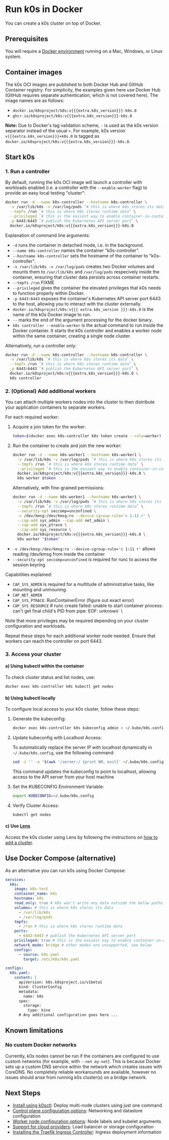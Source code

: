 # Run k0s in Docker

You can create a k0s cluster on top of Docker.

## Prerequisites

You will require a [Docker environment](https://docs.docker.com/get-docker/) running on a Mac, Windows, or Linux system.

## Container images

The k0s OCI images are published to both Docker Hub and GitHub Container
registry. For simplicity, the examples given here use Docker Hub (GitHub
requires separate authentication, which is not covered here). The image names
are as follows:

- `docker.io/k0sproject/k0s:v{{{extra.k8s_version}}}-k0s.0`
- `ghcr.io/k0sproject/k0s:v{{{extra.k8s_version}}}-k0s.0`

**Note:** Due to Docker's tag validation scheme, `-` is used as the k0s version
separator instead of the usual `+`. For example, k0s version
`v{{{extra.k8s_version}}}+k0s.0` is tagged as
`docker.io/k0sproject/k0s:v{{{extra.k8s_version}}}-k0s.0`.

## Start k0s

### 1. Run a controller

By default, running the k0s OCI image will launch a controller with workloads
enabled (i.e. a controller with the `--enable-worker` flag) to provide an easy
local testing "cluster":

```sh
docker run -d --name k0s-controller --hostname k0s-controller \
  -v /var/lib/k0s -v /var/log/pods `# this is where k0s stores its data` \
  --tmpfs /run `# this is where k0s stores runtime data` \
  --privileged `# this is the easiest way to enable container-in-container workloads` \
  -p 6443:6443 `# publish the Kubernetes API server port` \
  docker.io/k0sproject/k0s:v{{{extra.k8s_version}}}-k0s.0
```

Explanation of command line arguments:

- `-d` runs the container in detached mode, i.e. in the background.
- `--name k0s-controller` names the container "k0s-controller".
- `--hostname k0s-controller` sets the hostname of the container to
  "k0s-controller".
- `-v /var/lib/k0s -v /var/log/pods` creates two Docker volumes and mounts them
  to `/var/lib/k0s` and `/var/log/pods` respecively inside the container,
  ensuring that cluster data persists across container restarts.
- `--tmpfs /run` FIXME
- `--privileged` gives the container the elevated privileges that k0s needs to
  function properly within Docker.
- `-p 6443:6443` exposes the container's Kubernetes API server port 6443 to the
  host, allowing you to interact with the cluster externally.
- `docker.io/k0sproject/k0s:v{{{ extra.k8s_version }}}-k0s.0` is the name of the
  k0s Docker image to run.
- `--` marks the end of the argument processing for the docker binary.
- `k0s controller --enable-worker` is the actual command to run inside the
  Docker container. It starts the k0s controller and enables a worker node
  within the same container, creating a single node cluster.

Alternatively, run a controller only:

```sh
docker run -d --name k0s-controller --hostname k0s-controller \
  -v /var/lib/k0s `# this is where k0s stores its data` \
  --tmpfs /run `# this is where k0s stores runtime data` \
  -p 6443:6443 `# publish the Kubernetes API server port` \
  docker.io/k0sproject/k0s:v{{{extra.k8s_version}}}-k0s.0 \
  k0s controller
```

### 2. (Optional) Add additional workers

You can attach multiple workers nodes into the cluster to then distribute your application containers to separate workers.

For each required worker:

1. Acquire a join token for the worker:

   ```sh
   token=$(docker exec k0s-controller k0s token create --role=worker)
   ```

2. Run the container to create and join the new worker:

   ```sh
   docker run -d --name k0s-worker1 --hostname k0s-worker1 \
     -v /var/lib/k0s -v /var/log/pods `# this is where k0s stores its data` \
     --tmpfs /run `# this is where k0s stores runtime data` \
     --privileged `# this is the easiest way to enable container-in-container workloads` \
     docker.io/k0sproject/k0s:v{{{extra.k8s_version}}}-k0s.0 \
     k0s worker $token
   ```

   Alternatively, with fine-grained permissions:

   ```sh
   docker run -d --name k0s-worker1 --hostname k0s-worker1 \
     -v /var/lib/k0s -v /var/log/pods `# this is where k0s stores its data` \
     --tmpfs /run `# this is where k0s stores runtime data` \
     --security-opt seccomp=unconfined \
     -v /dev/kmsg:/dev/kmsg:ro --device-cgroup-rule='c 1:11 r' \
     --cap-add sys_admin --cap-add net_admin \
     --cap-add sys_ptrace \
     --cap-add sys_resource \
     docker.io/k0sproject/k0s:v{{{extra.k8s_version}}}-k0s.0 \
     k0s worker "$token"
   ```

  <!-- markdownlint-disable MD007 https://github.com/DavidAnson/markdownlint/issues/973 -->

  - `-v /dev/kmsg:/dev/kmsg:ro --device-cgroup-rule='c 1:11 r'` allows reading
    /dev/kmsg from inside the container
    <!-- check device type via "check device type via `stat -c %Hr:%Lr /dev/kmsg` -->
  - `--security-opt seccomp=unconfined` is required for runc to access the
    session keyring

  Capabilities explained:

  - `CAP_SYS_ADMIN` is required for a multitude of administrative tasks, like
    mounting and unmouning.
  - `CAP_NET_ADMIN`
  - `CAP_SYS_PTRACE`: RunContainerError (figure out exact error)
  - `CAP_SYS_RESOURCE` # runc create failed: unable to start container process:
    can't get final child's PID from pipe: EOF: unknown` \

   Note that more privileges may be required depending on your cluster
   configuration and workloads.

Repeat these steps for each additional worker node needed. Ensure that workers can reach the controller on port 6443.

### 3. Access your cluster

#### a) Using kubectl within the container

To check cluster status and list nodes, use:

```sh
docker exec k0s-controller k0s kubectl get nodes
```

#### b) Using kubectl locally

To configure local access to your k0s cluster, follow these steps:

1. Generate the kubeconfig:

    ```sh
    docker exec k0s-controller k0s kubeconfig admin > ~/.kube/k0s.config
    ```

2. Update kubeconfig with Localhost Access:

    To automatically replace the server IP with localhost dynamically in `~/.kube/k0s.config`, use the following command:

    ```sh
    sed -i '' -e "$(awk '/server:/ {print NR; exit}' ~/.kube/k0s.config)s|https://.*:6443|https://localhost:6443|" ~/.kube/k0s.config
    ```

    This command updates the kubeconfig to point to localhost, allowing access to the API server from your host machine

3. Set the KUBECONFIG Environment Variable:

    ```sh
    export KUBECONFIG=~/.kube/k0s.config
    ```

4. Verify Cluster Access:

    ```sh
    kubectl get nodes
    ```

#### c) Use [Lens]

Access the k0s cluster using Lens by following the instructions on [how to add a
cluster].

[Lens]: https://k8slens.dev/
[how to add a cluster]: https://docs.k8slens.dev/getting-started/add-cluster/

## Use Docker Compose (alternative)

As an alternative you can run k0s using Docker Compose:

```yaml
services:
  k0s:
    image: k0s-test
    container_name: k0s
    hostname: k0s
    read_only: true # k0s won't write any data outside the below paths
    volumes: # this is where k0s stores its data
      - /var/lib/k0s
      - /var/log/pods
    tmpfs:
      - /run # this is where k0s stores runtime data
    ports:
      - 6443:6443 # publish the Kubernetes API server port
    privileged: true # this is the easiest way to enable container-in-container workloads
    network_mode: bridge # other modes are unsupported, see below
    configs:
      - source: k0s.yaml
        target: /etc/k0s/k0s.yaml

configs:
  k0s.yaml:
    content: |
      apiVersion: k0s.k0sproject.io/v1beta1
      kind: ClusterConfig
      metadata:
        name: k0s
      spec:
        storage:
          type: kine
      # Any additional configuration goes here ...
```

## Known limitations

### No custom Docker networks

Currently, k0s nodes cannot be run if the containers are configured to use
custom networks (for example, with `--net my-net`). This is because Docker sets
up a custom DNS service within the network which creates issues with CoreDNS. No
completely reliable workarounds are available, however no issues should arise
from running k0s cluster(s) on a bridge network.

## Next Steps

- [Install using k0sctl](k0sctl-install.md): Deploy multi-node clusters using just one command
- [Control plane configuration options](configuration.md): Networking and datastore configuration
- [Worker node configuration options](worker-node-config.md): Node labels and kubelet arguments
- [Support for cloud providers](cloud-providers.md): Load balancer or storage configuration
- [Installing the Traefik Ingress Controller](examples/traefik-ingress.md): Ingress deployment information
